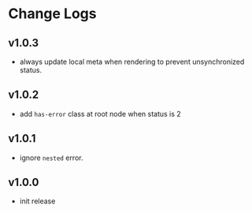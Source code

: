 # Change Logs

## v1.0.3

 - always update local meta when rendering to prevent unsynchronized status.


## v1.0.2

 - add `has-error` class at root node when status is 2


## v1.0.1

 - ignore `nested` error.


## v1.0.0

 - init release

